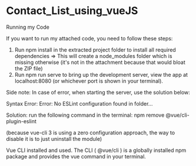 # Contact_List_using_vueJS

Running my Code 

If you want to run my attached code, you need to follow these steps: 
1. Run npm install in the extracted project folder to install all required dependencies => This will create a node_modules folder which is missing otherwise (it's not in the attachment because that would bloat the ZIP file) 
2. Run npm run serve to bring up the development server, view the app at localhost:8080 (or whichever port is shown in your terminal).



Side note: 
In case of error, when starting the server, use the solution below:

Syntax Error: Error: No ESLint configuration found in folder...

Solution: run the following command in the terminal:
npm remove @vue/cli-plugin-eslint

(because vue-cli 3 is using a zero configuration approach, the way to disable it is to just uninstall the module)

Vue CLI installed and used. The CLI ( @vue/cli ) is a globally installed npm package and provides the vue command in your terminal.

